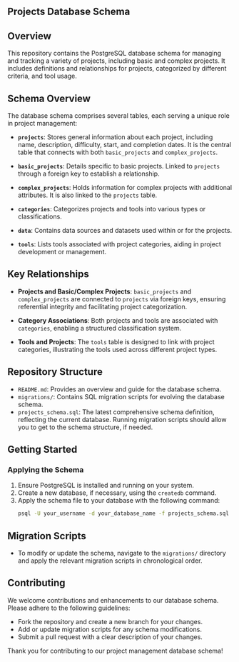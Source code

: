 ## Projects Database Schema

## Overview

This repository contains the PostgreSQL database schema for managing and tracking a variety of projects, including basic and complex projects. It includes definitions and relationships for projects, categorized by different criteria, and tool usage.

## Schema Overview

The database schema comprises several tables, each serving a unique role in project management:

- **`projects`**: Stores general information about each project, including name, description, difficulty, start, and completion dates. It is the central table that connects with both `basic_projects` and `complex_projects`.

- **`basic_projects`**: Details specific to basic projects. Linked to `projects` through a foreign key to establish a relationship.

- **`complex_projects`**: Holds information for complex projects with additional attributes. It is also linked to the `projects` table.

- **`categories`**: Categorizes projects and tools into various types or classifications.

- **`data`**: Contains data sources and datasets used within or for the projects.

- **`tools`**: Lists tools associated with project categories, aiding in project development or management.

## Key Relationships

- **Projects and Basic/Complex Projects**: `basic_projects` and `complex_projects` are connected to `projects` via foreign keys, ensuring referential integrity and facilitating project categorization.

- **Category Associations**: Both projects and tools are associated with `categories`, enabling a structured classification system.

- **Tools and Projects**: The `tools` table is designed to link with project categories, illustrating the tools used across different project types.

## Repository Structure

- `README.md`: Provides an overview and guide for the database schema.
- `migrations/`: Contains SQL migration scripts for evolving the database schema.
- `projects_schema.sql`: The latest comprehensive schema definition, reflecting the current database. Running migration scripts should allow you to get to the schema structure, if needed.

## Getting Started

### Applying the Schema

1. Ensure PostgreSQL is installed and running on your system.
2. Create a new database, if necessary, using the `createdb` command.
3. Apply the schema file to your database with the following command:
   ```bash
   psql -U your_username -d your_database_name -f projects_schema.sql

## Migration Scripts

- To modify or update the schema, navigate to the `migrations/` directory and apply the relevant migration scripts in chronological order.

## Contributing

We welcome contributions and enhancements to our database schema. Please adhere to the following guidelines:

- Fork the repository and create a new branch for your changes.
- Add or update migration scripts for any schema modifications.
- Submit a pull request with a clear description of your changes.

Thank you for contributing to our project management database schema!

